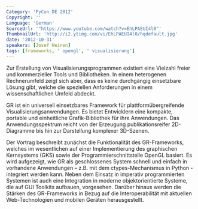 ```yaml
---
Category: 'PyCon DE 2012'
Copyright: ''
Language: 'German'
SourceUrl: '"https://www.youtube.com/watch?v=EhLPAEUI4l0"'
ThumbnailUrl: 'http://i2.ytimg.com/vi/EhLPAEUI4l0/hqdefault.jpg'
date: '2012-10-31'
speakers: [Josef Heinen]
tags: [frameworks, ' opengl', ' visualisierung']
---
```

Zur Erstellung von Visualisierungsprogrammen existiert eine Vielzahl freier
und kommerzieller Tools und Bibliotheken. In einem heterogenen Rechnerumfeld
zeigt sich aber, dass es keine durchgängig einsetzbare Lösung gibt, welche die
speziellen Anforderungen in einem wissenschaftlichen Umfeld abdeckt.

GR ist ein universell einsetzbares Framework für plattformübergreifende
Visualisierungsanwendungen. Es bietet Entwicklern eine kompakte, portable und
einheitliche Grafik-Bibliothek für ihre Anwendungen. Das Anwendungsspektrum
reicht von der Erzeugung publikationsreifer 2D-Diagramme bis hin zur
Darstellung komplexer 3D-Szenen.

Der Vortrag beschreibt zunächst die Funktionalität des GR-Frameworks, welches
im wesentlichen auf einer Implementierung des graphischen Kernsystems (GKS)
sowie der Programmierschnittstelle OpenGL basiert. Es wird aufgezeigt, wie GR
als geschlossenes System schnell und einfach in vorhandene Anwendungen – z.B.
mit dem ctypes-Mechanismus in Python - integriert werden kann. Neben dem
Einsatz in imperativ programmierten Systemen ist auch eine Integration in
moderne objektorientierte Systeme, die auf GUI Toolkits aufbauen, vorgesehen.
Darüber hinaus werden die Stärken des GR-Frameworks in Bezug auf die
Interoperabilität mit aktuellen Web-Technologien und mobilen Geräten
herausgestellt.

